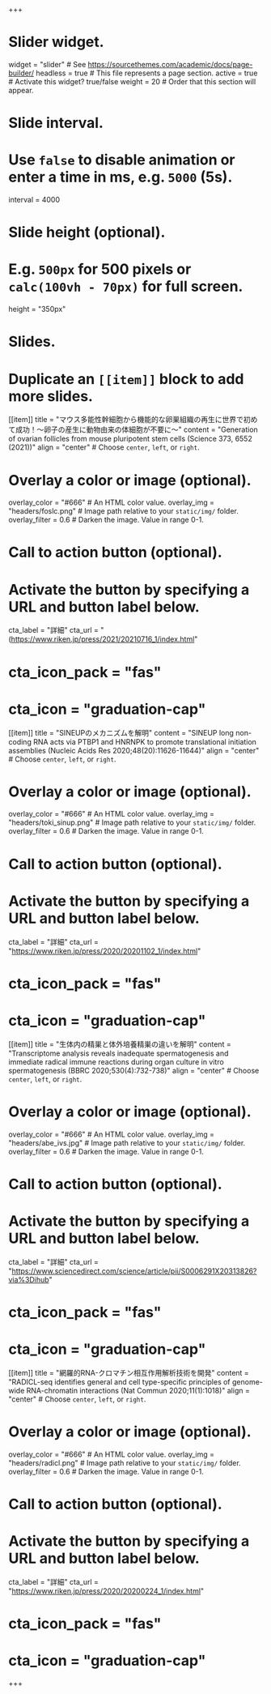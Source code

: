 +++
# Slider widget.
widget = "slider"  # See https://sourcethemes.com/academic/docs/page-builder/
headless = true  # This file represents a page section.
active = true  # Activate this widget? true/false
weight = 20  # Order that this section will appear.

# Slide interval.
# Use `false` to disable animation or enter a time in ms, e.g. `5000` (5s).
interval = 4000

# Slide height (optional).
# E.g. `500px` for 500 pixels or `calc(100vh - 70px)` for full screen.
height = "350px"

# Slides.
# Duplicate an `[[item]]` block to add more slides.
[[item]]
  title = "マウス多能性幹細胞から機能的な卵巣組織の再生に世界で初めて成功！〜卵子の産生に動物由来の体細胞が不要に〜"
  content = "Generation of ovarian follicles from mouse pluripotent stem cells (Science 373, 6552 (2021))"
  align = "center"  # Choose `center`, `left`, or `right`.

  # Overlay a color or image (optional).
  overlay_color = "#666"  # An HTML color value.
  overlay_img = "headers/foslc.png"  # Image path relative to your `static/img/` folder.
  overlay_filter = 0.6  # Darken the image. Value in range 0-1.

  # Call to action button (optional).
  #   Activate the button by specifying a URL and button label below.
  cta_label = "詳細"
  cta_url = "(https://www.riken.jp/press/2021/20210716_1/index.html"
  # cta_icon_pack = "fas"
  # cta_icon = "graduation-cap"
  
[[item]]
  title = "SINEUPのメカニズムを解明"
  content = "SINEUP long non-coding RNA acts via PTBP1 and HNRNPK to promote translational initiation assemblies (Nucleic Acids Res 2020;48(20):11626-11644)"
  align = "center"  # Choose `center`, `left`, or `right`.

  # Overlay a color or image (optional).
  overlay_color = "#666"  # An HTML color value.
  overlay_img = "headers/toki_sinup.png"  # Image path relative to your `static/img/` folder.
  overlay_filter = 0.6  # Darken the image. Value in range 0-1.

  # Call to action button (optional).
  #   Activate the button by specifying a URL and button label below.
  cta_label = "詳細"
  cta_url = "https://www.riken.jp/press/2020/20201102_1/index.html"
  # cta_icon_pack = "fas"
  # cta_icon = "graduation-cap"

[[item]]
  title = "生体内の精巣と体外培養精巣の違いを解明"
  content = "Transcriptome analysis reveals inadequate spermatogenesis and immediate radical immune reactions during organ culture in vitro spermatogenesis (BBRC 2020;530(4):732-738)"
  align = "center"  # Choose `center`, `left`, or `right`.

  # Overlay a color or image (optional).
  overlay_color = "#666"  # An HTML color value.
  overlay_img = "headers/abe_ivs.jpg"  # Image path relative to your `static/img/` folder.
  overlay_filter = 0.6  # Darken the image. Value in range 0-1.

  # Call to action button (optional).
  #   Activate the button by specifying a URL and button label below.
  cta_label = "詳細"
  cta_url = "https://www.sciencedirect.com/science/article/pii/S0006291X20313826?via%3Dihub"
  # cta_icon_pack = "fas"
  # cta_icon = "graduation-cap"

[[item]]
  title = "網羅的RNA-クロマチン相互作用解析技術を開発"
  content = "RADICL-seq identifies general and cell type-specific principles of genome-wide RNA-chromatin interactions (Nat Commun 2020;11(1):1018)"
  align = "center"  # Choose `center`, `left`, or `right`.

  # Overlay a color or image (optional).
  overlay_color = "#666"  # An HTML color value.
  overlay_img = "headers/radicl.png"  # Image path relative to your `static/img/` folder.
  overlay_filter = 0.6  # Darken the image. Value in range 0-1.

  # Call to action button (optional).
  #   Activate the button by specifying a URL and button label below.
  cta_label = "詳細"
  cta_url = "https://www.riken.jp/press/2020/20200224_1/index.html"
  # cta_icon_pack = "fas"
  # cta_icon = "graduation-cap"

+++
